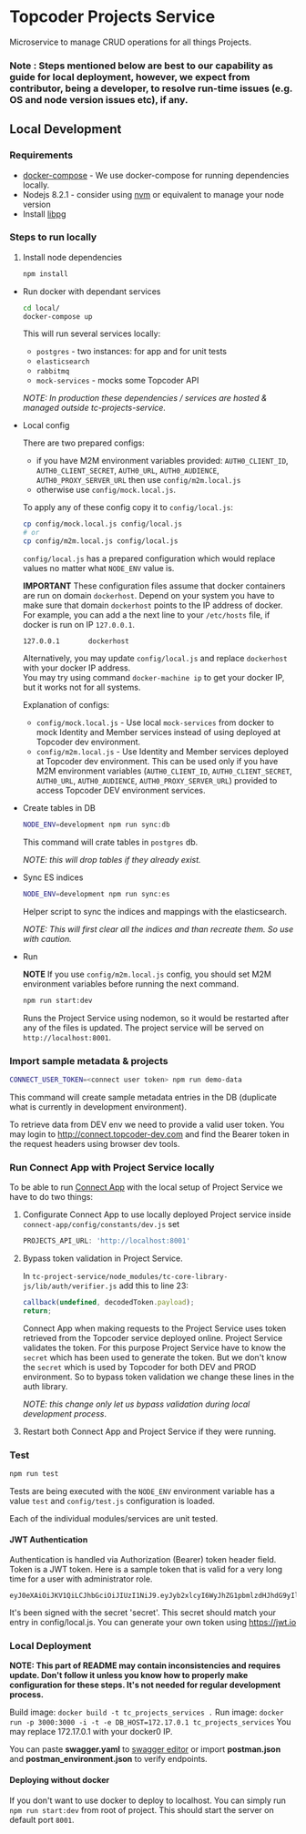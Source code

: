 # Topcoder Projects Service

Microservice to manage CRUD operations for all things Projects.

### Note : Steps mentioned below are best to our capability as guide for local deployment, however, we expect from contributor, being a developer, to resolve run-time issues (e.g. OS and node version issues etc), if any.

## Local Development

### Requirements

* [docker-compose](https://docs.docker.com/compose/install/) - We use docker-compose for running dependencies locally.
* Nodejs 8.2.1 - consider using [nvm](https://github.com/creationix/nvm) or equivalent to manage your node version
* Install [libpg](https://www.npmjs.com/package/pg-native)

### Steps to run locally
1. Install node dependencies
   ```bash
   npm install
   ```

* Run docker with dependant services
  ```bash
  cd local/
  docker-compose up
  ```
  This will run several services locally:
  - `postgres` - two instances: for app and for unit tests
  - `elasticsearch`
  - `rabbitmq`
  - `mock-services` - mocks some Topcoder API

  *NOTE: In production these dependencies / services are hosted & managed outside tc-projects-service.*

* Local config

  There are two prepared configs:
  - if you have M2M environment variables provided: `AUTH0_CLIENT_ID`, `AUTH0_CLIENT_SECRET`, `AUTH0_URL`, `AUTH0_AUDIENCE`, `AUTH0_PROXY_SERVER_URL` then use `config/m2m.local.js`
  - otherwise use `config/mock.local.js`.

  To apply any of these config copy it to `config/local.js`:

  ```bash
  cp config/mock.local.js config/local.js
  # or
  cp config/m2m.local.js config/local.js
  ```

  `config/local.js` has a prepared configuration which would replace values no matter what `NODE_ENV` value is.

  **IMPORTANT** These configuration files assume that docker containers are run on domain `dockerhost`. Depend on your system you have to make sure that domain `dockerhost` points to the IP address of docker.
  For example, you can add a the next line to your `/etc/hosts` file, if docker is run on IP `127.0.0.1`.
  ```
  127.0.0.1       dockerhost
  ```
  Alternatively, you may update `config/local.js` and replace `dockerhost` with your docker IP address.<br>
  You may try using command `docker-machine ip` to get your docker IP, but it works not for all systems.

  Explanation of configs:
  - `config/mock.local.js` - Use local `mock-services` from docker to mock Identity and Member services instead of using deployed at Topcoder dev environment.
  - `config/m2m.local.js` - Use Identity and Member services deployed at Topcoder dev environment. This can be used only if you have M2M environment variables (`AUTH0_CLIENT_ID`, `AUTH0_CLIENT_SECRET`, `AUTH0_URL`, `AUTH0_AUDIENCE`, `AUTH0_PROXY_SERVER_URL`) provided to access Topcoder DEV environment services.

* Create tables in DB
  ```bash
  NODE_ENV=development npm run sync:db
  ```
  This command will crate tables in `postgres` db.

  *NOTE: this will drop tables if they already exist.*

* Sync ES indices
  ```bash
  NODE_ENV=development npm run sync:es
  ```
  Helper script to sync the indices and mappings with the elasticsearch.

  *NOTE: This will first clear all the indices and than recreate them. So use with caution.*

* Run

  **NOTE** If you use `config/m2m.local.js` config, you should set M2M environment variables before running the next command.
  ```bash
  npm run start:dev
  ```
  Runs the Project Service using nodemon, so it would be restarted after any of the files is updated.
  The project service will be served on `http://localhost:8001`.

### Import sample metadata & projects
```bash
CONNECT_USER_TOKEN=<connect user token> npm run demo-data
```
This command will create sample metadata entries in the DB (duplicate what is currently in development environment).

To retrieve data from DEV env we need to provide a valid user token. You may login to http://connect.topcoder-dev.com and find the Bearer token in the request headers using browser dev tools.

### Run Connect App with Project Service locally

To be able to run [Connect App](https://github.com/appirio-tech/connect-app) with the local setup of Project Service we have to do two things:
1. Configurate Connect App to use locally deployed Project service inside `connect-app/config/constants/dev.js` set

   ```js
   PROJECTS_API_URL: 'http://localhost:8001'
   ```
2. Bypass token validation in Project Service.

   In `tc-project-service/node_modules/tc-core-library-js/lib/auth/verifier.js` add this to line 23:
   ```js
   callback(undefined, decodedToken.payload);
   return;
   ```
   Connect App when making requests to the Project Service uses token retrieved from the Topcoder service deployed online. Project Service validates the token. For this purpose Project Service have to know the `secret` which has been used to generate the token. But we don't know the `secret` which is used by Topcoder for both DEV and PROD environment. So to bypass token validation we change these lines in the auth library.

   *NOTE: this change only let us bypass validation during local development process*.

3. Restart both Connect App and Project Service if they were running.

### Test
```bash
npm run test
```
Tests are being executed with the `NODE_ENV` environment variable has a value `test` and `config/test.js` configuration is loaded.

Each of the individual modules/services are unit tested.

#### JWT Authentication
Authentication is handled via Authorization (Bearer) token header field. Token is a JWT token. Here is a sample token that is valid for a very long time for a user with administrator role.
```
eyJ0eXAiOiJKV1QiLCJhbGciOiJIUzI1NiJ9.eyJyb2xlcyI6WyJhZG1pbmlzdHJhdG9yIl0sImlzcyI6Imh0dHBzOi8vYXBpLnRvcGNvZGVyLWRldi5jb20iLCJoYW5kbGUiOiJwc2hhaDEiLCJleHAiOjI0NjI0OTQ2MTgsInVzZXJJZCI6IjQwMTM1OTc4IiwiaWF0IjoxNDYyNDk0MDE4LCJlbWFpbCI6InBzaGFoMUB0ZXN0LmNvbSIsImp0aSI6ImY0ZTFhNTE0LTg5ODAtNDY0MC04ZWM1LWUzNmUzMWE3ZTg0OSJ9.XuNN7tpMOXvBG1QwWRQROj7NfuUbqhkjwn39Vy4tR5I
```
It's been signed with the secret 'secret'. This secret should match your entry in config/local.js. You can generate your own token using https://jwt.io

### Local Deployment

**NOTE: This part of README may contain inconsistencies and requires update. Don't follow it unless you know how to properly make configuration for these steps. It's not needed for regular development process.**

Build image:
`docker build -t tc_projects_services .`
Run image:
`docker run -p 3000:3000 -i -t -e DB_HOST=172.17.0.1 tc_projects_services`
You may replace 172.17.0.1 with your docker0 IP.

You can paste **swagger.yaml** to  [swagger editor](http://editor.swagger.io/) or import **postman.json** and **postman_environment.json** to verify endpoints.

#### Deploying without docker
If you don't want to use docker to deploy to localhost. You can simply run `npm run start:dev` from root of project. This should start the server on default port `8001`.
